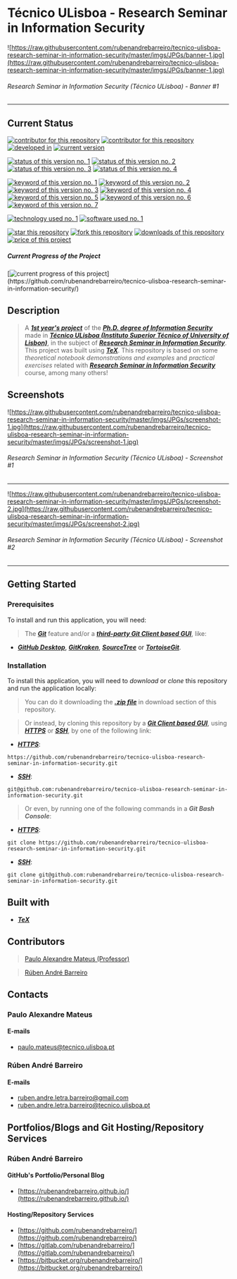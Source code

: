 # Técnico ULisboa - Research Seminar in Information Security

![https://raw.githubusercontent.com/rubenandrebarreiro/tecnico-ulisboa-research-seminar-in-information-security/master/imgs/JPGs/banner-1.jpg](https://raw.githubusercontent.com/rubenandrebarreiro/tecnico-ulisboa-research-seminar-in-information-security/master/imgs/JPGs/banner-1.jpg)
###### Research Seminar in Information Security (Técnico ULisboa) - Banner #1

***

## Current Status
[![contributor for this repository](https://img.shields.io/badge/contributor-paulo&nbsp;alexandre&nbsp;mateus-blue.svg)](http://sqig.math.ist.utl.pt/pmat/) [![contributor for this repository](https://img.shields.io/badge/contributor-rubenandrebarreiro-blue.svg)](https://github.com/rubenandrebarreiro/) [![developed in](https://img.shields.io/badge/developed&nbsp;in-tecnico&nbsp;ulisboa-blue.svg)](https://tecnico.ulisboa.pt/)
[![current version](https://img.shields.io/badge/version-1.0-magenta.svg)](https://github.com/rubenandrebarreiro/tecnico-ulisboa-research-seminar-in-information-security/)

[![status of this version no. 1](https://img.shields.io/badge/status-not&nbsp;completed-orange.svg)](https://github.com/rubenandrebarreiro/tecnico-ulisboa-research-seminar-in-information-security/)
[![status of this version no. 2](https://img.shields.io/badge/status-not&nbsp;final-orange.svg)](https://github.com/rubenandrebarreiro/tecnico-ulisboa-research-seminar-in-information-security/)
[![status of this version no. 3](https://img.shields.io/badge/status-not&nbsp;stable-orange.svg)](https://github.com/rubenandrebarreiro/tecnico-ulisboa-research-seminar-in-information-security/)
[![status of this version no. 4](https://img.shields.io/badge/status-documented-orange.svg)](https://github.com/rubenandrebarreiro/tecnico-ulisboa-research-seminar-in-information-security/)

[![keyword of this version no. 1](https://img.shields.io/badge/keyword-information&nbsp;security-brown.svg)](https://github.com/rubenandrebarreiro/tecnico-ulisboa-research-seminar-in-information-security/)
[![keyword of this version no. 2](https://img.shields.io/badge/keyword-cryptography-brown.svg)](https://github.com/rubenandrebarreiro/tecnico-ulisboa-research-seminar-in-information-security/)
[![keyword of this version no. 3](https://img.shields.io/badge/keyword-classical&nbsp;pre&nbsp;quantum&nbsp;cryptography-brown.svg)](https://github.com/rubenandrebarreiro/tecnico-ulisboa-research-seminar-in-information-security/)
[![keyword of this version no. 4](https://img.shields.io/badge/keyword-classical&nbsp;post&nbsp;quantum&nbsp;cryptography-brown.svg)](https://github.com/rubenandrebarreiro/tecnico-ulisboa-research-seminar-in-information-security/)
[![keyword of this version no. 5](https://img.shields.io/badge/keyword-quantum&nbsp;cryptography-brown.svg)](https://github.com/rubenandrebarreiro/tecnico-ulisboa-research-seminar-in-information-security/)
[![keyword of this version no. 6](https://img.shields.io/badge/keyword-multi&nbsp;party&nbsp;computation-brown.svg)](https://github.com/rubenandrebarreiro/tecnico-ulisboa-research-seminar-in-information-security/)
[![keyword of this version no. 7](https://img.shields.io/badge/keyword-quantum&nbsp;computing-brown.svg)](https://github.com/rubenandrebarreiro/tecnico-ulisboa-research-seminar-in-information-security/)

[![technology used no. 1](https://img.shields.io/badge/built&nbsp;with-tex-red.svg)](https://www.tug.org/)
[![software used no. 1](https://img.shields.io/badge/software-overleaf-gold.svg)](https://www.overleaf.com/)

[![star this repository](http://githubbadges.com/star.svg?user=rubenandrebarreiro&repo=tecnico-ulisboa-research-seminar-in-information-security&style=flat)](https://github.com/rubenandrebarreiro/tecnico-ulisboa-research-seminar-in-information-security/stargazers)
[![fork this repository](http://githubbadges.com/fork.svg?user=rubenandrebarreiro&repo=tecnico-ulisboa-research-seminar-in-information-security&style=flat)](https://github.com/rubenandrebarreiro/tecnico-ulisboa-research-seminar-in-information-security/fork)
[![downloads of this repository](https://img.shields.io/github/downloads/rubenandrebarreiro/tecnico-ulisboa-research-seminar-in-information-security/total.svg)](https://github.com/rubenandrebarreiro/tecnico-ulisboa-research-seminar-in-information-security/archive/master.zip)
[![price of this project](https://img.shields.io/badge/price-free-success.svg)](https://github.com/rubenandrebarreiro/tecnico-ulisboa-research-seminar-in-information-security/archive/master.zip)

##### Current Progress of the Project

[![current progress of this project](http://progressed.io/bar/100?title=&nbsp;completed&nbsp;)](https://github.com/rubenandrebarreiro/tecnico-ulisboa-research-seminar-in-information-security/) 


## Description

> A [**_1st year's project_**](https://fenix.tecnico.ulisboa.pt/cursos/deaseginf/curriculo) of the [**_Ph.D. degree of Information Security_**](https://fenix.tecnico.ulisboa.pt/cursos/deaseginf) made in [**_Técnico ULisboa (Instituto Superior Técnico of University of Lisbon)_**](https://tecnico.ulisboa.pt/), in the subject of [**_Research Seminar in Information Security_**](https://fenix.tecnico.ulisboa.pt/disciplinas/SISI-I-A/2023-2024/1-semestre). This project was built using [**_TeX_**](https://www.tug.org/). This repository is based on some _theoretical notebook demonstrations and examples_ and _practical exercises_ related with [**_Research Seminar in Information Security_**](https://fenix.tecnico.ulisboa.pt/disciplinas/SISI-I-A/2023-2024/1-semestre) course, among many others!

## Screenshots

![https://raw.githubusercontent.com/rubenandrebarreiro/tecnico-ulisboa-research-seminar-in-information-security/master/imgs/JPGs/screenshot-1.jpg](https://raw.githubusercontent.com/rubenandrebarreiro/tecnico-ulisboa-research-seminar-in-information-security/master/imgs/JPGs/screenshot-1.jpg)
###### Research Seminar in Information Security (Técnico ULisboa) - Screenshot #1

***

![https://raw.githubusercontent.com/rubenandrebarreiro/tecnico-ulisboa-research-seminar-in-information-security/master/imgs/JPGs/screenshot-2.jpg](https://raw.githubusercontent.com/rubenandrebarreiro/tecnico-ulisboa-research-seminar-in-information-security/master/imgs/JPGs/screenshot-2.jpg)
###### Research Seminar in Information Security (Técnico ULisboa) - Screenshot #2

***

## Getting Started

### Prerequisites
To install and run this application, you will need:
> The [**_Git_**](https://git-scm.com/) feature and/or a [**_third-party Git Client based GUI_**](https://git-scm.com/downloads/guis/), like:
* [**_GitHub Desktop_**](https://desktop.github.com/), [**_GitKraken_**](https://www.gitkraken.com/), [**_SourceTree_**](https://www.sourcetreeapp.com/) or [**_TortoiseGit_**](https://tortoisegit.org/).

### Installation
To install this application, you will need to _download_ or _clone_ this repository and run the application locally:

> You can do it downloading the [**_.zip file_**](https://github.com/rubenandrebarreiro/tecnico-ulisboa-research-seminar-in-information-security/archive/master.zip) in download section of this repository.

> Or instead, by cloning this repository by a [**_Git Client based GUI_**](https://git-scm.com/downloads/guis), using [**_HTTPS_**](https://en.wikipedia.org/wiki/HTTPS) or [**_SSH_**](https://en.wikipedia.org/wiki/SSH_File_Transfer_Protocol), by one of the following link:
* [**_HTTPS_**](https://en.wikipedia.org/wiki/HTTPS):
```
https://github.com/rubenandrebarreiro/tecnico-ulisboa-research-seminar-in-information-security.git
```
* [**_SSH_**](https://en.wikipedia.org/wiki/SSH_File_Transfer_Protocol):
```
git@github.com:rubenandrebarreiro/tecnico-ulisboa-research-seminar-in-information-security.git
```

> Or even, by running one of the following commands in a **_Git Bash Console_**:
* [**_HTTPS_**](https://en.wikipedia.org/wiki/HTTPS):
```
git clone https://github.com/rubenandrebarreiro/tecnico-ulisboa-research-seminar-in-information-security.git
```
* [**_SSH_**](https://en.wikipedia.org/wiki/SSH_File_Transfer_Protocol):
```
git clone git@github.com:rubenandrebarreiro/tecnico-ulisboa-research-seminar-in-information-security.git
```

## Built with
* [**_TeX_**](https://www.tug.org/)


## Contributors
> [Paulo Alexandre Mateus (Professor)](https://fenix.tecnico.ulisboa.pt/homepage/ist13783)

> [Rúben André Barreiro](https://github.com/rubenandrebarreiro/)


## Contacts

### Paulo Alexandre Mateus
#### E-mails
* [paulo.mateus@tecnico.ulisboa.pt](mailto:paulo.mateus@tecnico.ulisboa.pt)

### Rúben André Barreiro
#### E-mails
* [ruben.andre.letra.barreiro@gmail.com](mailto:ruben.andre.letra.barreiro@gmail.com)
* [ruben.andre.letra.barreiro@tecnico.ulisboa.pt](mailto:ruben.andre.letra.barreiro@tecnico.ulisboa.pt)

## Portfolios/Blogs and Git Hosting/Repository Services

### Rúben André Barreiro
#### GitHub's Portfolio/Personal Blog
* [https://rubenandrebarreiro.github.io/](https://rubenandrebarreiro.github.io/)

#### Hosting/Repository Services
* [https://github.com/rubenandrebarreiro/](https://github.com/rubenandrebarreiro/)
* [https://gitlab.com/rubenandrebarreiro/](https://gitlab.com/rubenandrebarreiro/)
* [https://bitbucket.org/rubenandrebarreiro/](https://bitbucket.org/rubenandrebarreiro/)
